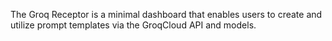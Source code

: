The Groq Receptor is a minimal dashboard that enables users to create and utilize prompt templates via the GroqCloud API and models.
